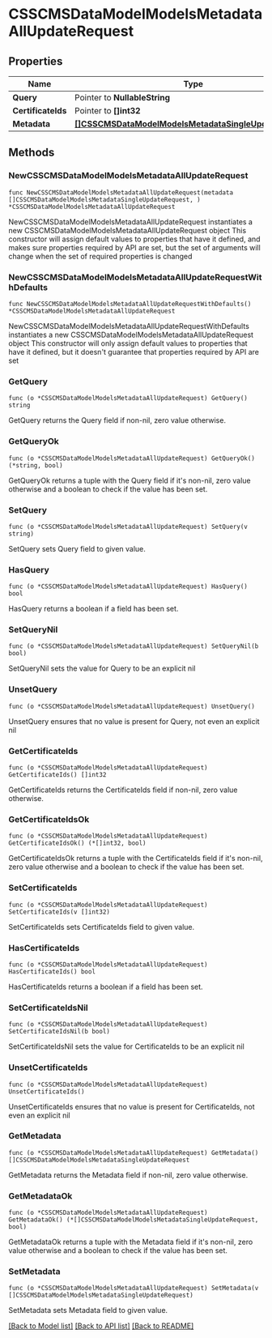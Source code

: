# CSSCMSDataModelModelsMetadataAllUpdateRequest

## Properties

Name | Type | Description | Notes
------------ | ------------- | ------------- | -------------
**Query** | Pointer to **NullableString** |  | [optional] 
**CertificateIds** | Pointer to **[]int32** |  | [optional] 
**Metadata** | [**[]CSSCMSDataModelModelsMetadataSingleUpdateRequest**](CSSCMSDataModelModelsMetadataSingleUpdateRequest.md) |  | 

## Methods

### NewCSSCMSDataModelModelsMetadataAllUpdateRequest

`func NewCSSCMSDataModelModelsMetadataAllUpdateRequest(metadata []CSSCMSDataModelModelsMetadataSingleUpdateRequest, ) *CSSCMSDataModelModelsMetadataAllUpdateRequest`

NewCSSCMSDataModelModelsMetadataAllUpdateRequest instantiates a new CSSCMSDataModelModelsMetadataAllUpdateRequest object
This constructor will assign default values to properties that have it defined,
and makes sure properties required by API are set, but the set of arguments
will change when the set of required properties is changed

### NewCSSCMSDataModelModelsMetadataAllUpdateRequestWithDefaults

`func NewCSSCMSDataModelModelsMetadataAllUpdateRequestWithDefaults() *CSSCMSDataModelModelsMetadataAllUpdateRequest`

NewCSSCMSDataModelModelsMetadataAllUpdateRequestWithDefaults instantiates a new CSSCMSDataModelModelsMetadataAllUpdateRequest object
This constructor will only assign default values to properties that have it defined,
but it doesn't guarantee that properties required by API are set

### GetQuery

`func (o *CSSCMSDataModelModelsMetadataAllUpdateRequest) GetQuery() string`

GetQuery returns the Query field if non-nil, zero value otherwise.

### GetQueryOk

`func (o *CSSCMSDataModelModelsMetadataAllUpdateRequest) GetQueryOk() (*string, bool)`

GetQueryOk returns a tuple with the Query field if it's non-nil, zero value otherwise
and a boolean to check if the value has been set.

### SetQuery

`func (o *CSSCMSDataModelModelsMetadataAllUpdateRequest) SetQuery(v string)`

SetQuery sets Query field to given value.

### HasQuery

`func (o *CSSCMSDataModelModelsMetadataAllUpdateRequest) HasQuery() bool`

HasQuery returns a boolean if a field has been set.

### SetQueryNil

`func (o *CSSCMSDataModelModelsMetadataAllUpdateRequest) SetQueryNil(b bool)`

 SetQueryNil sets the value for Query to be an explicit nil

### UnsetQuery
`func (o *CSSCMSDataModelModelsMetadataAllUpdateRequest) UnsetQuery()`

UnsetQuery ensures that no value is present for Query, not even an explicit nil
### GetCertificateIds

`func (o *CSSCMSDataModelModelsMetadataAllUpdateRequest) GetCertificateIds() []int32`

GetCertificateIds returns the CertificateIds field if non-nil, zero value otherwise.

### GetCertificateIdsOk

`func (o *CSSCMSDataModelModelsMetadataAllUpdateRequest) GetCertificateIdsOk() (*[]int32, bool)`

GetCertificateIdsOk returns a tuple with the CertificateIds field if it's non-nil, zero value otherwise
and a boolean to check if the value has been set.

### SetCertificateIds

`func (o *CSSCMSDataModelModelsMetadataAllUpdateRequest) SetCertificateIds(v []int32)`

SetCertificateIds sets CertificateIds field to given value.

### HasCertificateIds

`func (o *CSSCMSDataModelModelsMetadataAllUpdateRequest) HasCertificateIds() bool`

HasCertificateIds returns a boolean if a field has been set.

### SetCertificateIdsNil

`func (o *CSSCMSDataModelModelsMetadataAllUpdateRequest) SetCertificateIdsNil(b bool)`

 SetCertificateIdsNil sets the value for CertificateIds to be an explicit nil

### UnsetCertificateIds
`func (o *CSSCMSDataModelModelsMetadataAllUpdateRequest) UnsetCertificateIds()`

UnsetCertificateIds ensures that no value is present for CertificateIds, not even an explicit nil
### GetMetadata

`func (o *CSSCMSDataModelModelsMetadataAllUpdateRequest) GetMetadata() []CSSCMSDataModelModelsMetadataSingleUpdateRequest`

GetMetadata returns the Metadata field if non-nil, zero value otherwise.

### GetMetadataOk

`func (o *CSSCMSDataModelModelsMetadataAllUpdateRequest) GetMetadataOk() (*[]CSSCMSDataModelModelsMetadataSingleUpdateRequest, bool)`

GetMetadataOk returns a tuple with the Metadata field if it's non-nil, zero value otherwise
and a boolean to check if the value has been set.

### SetMetadata

`func (o *CSSCMSDataModelModelsMetadataAllUpdateRequest) SetMetadata(v []CSSCMSDataModelModelsMetadataSingleUpdateRequest)`

SetMetadata sets Metadata field to given value.



[[Back to Model list]](../README.md#documentation-for-models) [[Back to API list]](../README.md#documentation-for-api-endpoints) [[Back to README]](../README.md)


